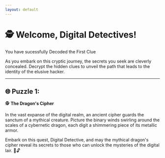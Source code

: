```yaml
---
layout: default
---
```




# 🕵️ **Welcome, Digital Detectives!**

You have sucessfully Decoded the First Clue

As you embark on this cryptic journey, the secrets you seek are cleverly concealed. Decrypt the hidden clues to unveil the path that leads to the identity of the elusive hacker.

---

## 🌐 Puzzle 1:

🕵️ **The Dragon's Cipher**

In the vast expanse of the digital realm, an ancient cipher guards the sanctum of a mythical creature. Picture the binary winds swirling around the scales of a cybernetic dragon, each digit a shimmering piece of its metallic armor.

Embark on this quest, Digital Detective, and may the mythical dragon's cipher reveal its secrets to those who can unlock the mysteries of the digital lair. 🐉🔓





